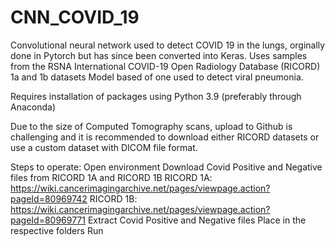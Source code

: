 # CNN_COVID_19
 Convolutional neural network used to detect COVID 19 in the lungs, orginally done in Pytorch but has since been converted into Keras.
 Uses samples from the RSNA International COVID-19 Open Radiology Database (RICORD) 1a and 1b datasets
 Model based of one used to detect viral pneumonia.
 
 Requires installation of packages using Python 3.9 (preferably through Anaconda)
 
 Due to the size of Computed Tomography scans, upload to Github is challenging and it is recommended to download either RICORD datasets
 or use a custom dataset with DICOM file format.
 
 Steps to operate:
 Open environment
 Download Covid Positive and Negative files from RICORD 1A and RICORD 1B
 RICORD 1A: https://wiki.cancerimagingarchive.net/pages/viewpage.action?pageId=80969742
 RICORD 1B: https://wiki.cancerimagingarchive.net/pages/viewpage.action?pageId=80969771
 Extract Covid Positive and Negative files
 Place in the respective folders
 Run

